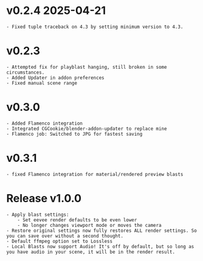 # v0.2.4 2025-04-21
    - Fixed tuple traceback on 4.3 by setting minimum version to 4.3.

# v0.2.3
    - Attempted fix for playblast hanging, still broken in some circumstances.
    - Added Updater in addon preferences
    - Fixed manual scene range

# v0.3.0
    - Added Flamenco integration
    - Integrated CGCookie/blender-addon-updater to replace mine
    - Flamenco job: Switched to JPG for fastest saving   

# v0.3.1
    - fixed Flamenco integration for material/rendered preview blasts

# Release v1.0.0
    - Apply blast settings:
        - Set eevee render defaults to be even lower
        - No longer changes viewport mode or moves the camera
    - Restore original settings now fully restores ALL render settings. So you can save over without a second thought.
    - Default ffmpeg option set to Lossless
    - Local Blasts now support Audio! It's off by default, but so long as you have audio in your scene, it will be in the render result.
